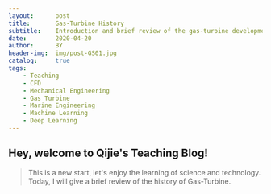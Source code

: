 ```yaml
---
layout:      post
title:       Gas-Turbine History
subtitle:    Introduction and brief review of the gas-turbine development
date:        2020-04-20
author:      BY
header-img:  img/post-GS01.jpg
catalog:     true
tags:
    - Teaching
    - CFD
    - Mechanical Engineering
    - Gas Turbine
    - Marine Engineering
    - Machine Learning
    - Deep Learning
---
```


## Hey, welcome to Qijie's Teaching Blog!
>This is a new start, let's enjoy the learning of science and technology.
>Today, I will give a brief review of the history of Gas-Turbine.
